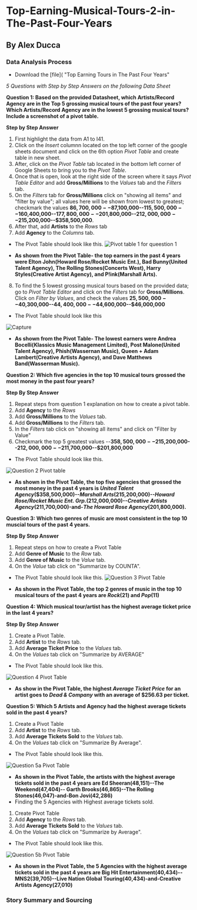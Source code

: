 # Top-Earning-Musical-Tours-2-in-The-Past-Four-Years 
## By Alex Ducca 
### Data Analysis Process
* Download the [file]( "Top Earning Tours in The Past Four Years"

_5 Questions with Step by Step Answers on the following Data Sheet_ 

**Question 1: Based on the provided Datasheet, which Artists/Record Agency are in the Top 5 grossing musical tours of the past four years? Which Artists/Record Agency are in the lowest 5 grossing musical tours? Include a screenshot of a pivot table.** 

**Step by Step Answer** 

1. First highlight the data from A1 to I41.
2. Click on the _Insert_ columnn located on the top left corner of the google sheets document and click on the 6th option _Pivot Table_ and create table in new sheet.
3. After, click on the _Pivot Table_ tab located in the bottom left corner of Google Sheets to bring you to the _Pivot Table_.
4. Once that is open, look at the right side of the screen where it says _Pivot Table Editor_ and add **Gross/Millions** to the _Values_ tab and the _Filters_ tab.
5. On the _Filters_ tab for **Gross/Millions** click on "showing all items" and "filter by value"; all values here will be shown from lowest to greatest; checkmark the values **$86,700,000--$87,100,000--$115,500,000--$160,400,000--$177,800,000--$201,800,000--$212,000,000--$215,200,000--$358,500,000**.
6.  After that, add **Artists** to the _Rows_ tab
7.  Add **Agency** to the _Columns_ tab. 

* The Pivot Table should look like this.
 ![Pivot table 1 for queestion 1](https://github.com/axducca438/Top-Earning-Musical-Tours-2-in-The-Past-Four-Years/assets/140102446/cd8dbf34-f4ab-449b-ae0f-a05185bca4bc)


 * **As shown from the Pivot Table- the top earners in the past 4 years were Elton John(Howard Rose/Rocket Music Ent.), Bad Bunny(United Talent Agency), The Rolling Stones(Concerts West), Harry Styles(Creative Artist Agency), and P!ink(Marshall Arts).**  

8. To find the 5 lowest grossing musical tours based on the provided data; go to _Pivot Table Editor_ and click on the _Filters_ tab for **Gross/Millions**. Click on _Filter by Values_, and check the values __$25,500,000--$40,300,000--$44,400,000--$44,600,000--$46,000,000__ 

* The Pivot Table should look like this

![Capture](https://github.com/axducca438/Top-Earning-Musical-Tours-2-in-The-Past-Four-Years/assets/140102446/ea55a3e3-101e-463b-8f18-ee93d9c70473)



* **As shown from the Pivot Table- The lowest earners were Andrea Bocelli(Klassics Music Management Limited), Post Malone(United Talent Agency), Phish(Wassernan Music), Queen + Adam Lambert(Creative Artists Agency), and Dave Matthews Band(Wasserman Music).**

**Question 2: Which five agencies in the top 10 musical tours grossed the most money in the past four years?** 

**Step By Step Answer** 

1. Repeat steps from question 1 explanation on how to create a pivot table.
2. Add **Agency** to the _Rows_
3. Add **Gross/Millions** to the _Values_ tab.
4. Add **Gross/Millions** to the _Filters_ tab.
5. In the _Filters_ tab click on "showing all items" and click on "Filter by Value"
6. Checkmark the top 5 greatest values --**$358,500,000--$215,200,000--$212,000,000--$211,700,000--$201,800,000** 
* The Pivot Table should look like this.

![Question 2 Pivot table](https://github.com/axducca438/Top-Earning-Musical-Tours-2-in-The-Past-Four-Years/assets/140102446/69b3092f-42b4-4a48-a2ec-b1efebdaf0c3) 

* **As shown in the Pivot Table, the top five agencies that grossed the most money in the past 4 years is _United Talent Agency_($358,500,000)--_Marshall Arts_(215,200,000)--_Howard Rose/Rocket Music Ent. Grp._(212,000,000)--_Creative Artists Agency_(211,700,000)-and-_The Howard Rose Agency_(201,800,000).**

**Question 3: Which two genres of music are most consistent in the top 10 muscial tours of the past 4 years.**

  **Step By Step Answer**

  1. Repeat steps on how to create a Pivot Table
  2. Add **Genre of Music** to the _Row_ tab.
  3. Add **Genre of Music** to the _Value_ tab.
  4. On the _Value_ tab click on "Summarize by COUNTA".

* The Pivot Table should look like this.
![Question 3 Pivot Table](https://github.com/axducca438/Top-Earning-Musical-Tours-2-in-The-Past-Four-Years/assets/140102446/736b7f0c-da42-44eb-9cf6-942db6f7fcea)

* **As shown in the Pivot Table, the top 2 genres of music in the top 10 musical tours of the past 4 years are _Rock_(21) and _Pop_(11)**

**Question 4: Which musical tour/artist has the highest average ticket price in the last 4 years?** 

**Step By Step Answer** 

1. Create a Pivot Table.
2. Add **Artist** to the *Rows* tab.
3. Add **Average Ticket Price** to the _Values_ tab.
4. On the _Values_ tab click on "Summarize by AVERAGE"

* The Pivot Table should look like this.

![Question 4 Pivot Table](https://github.com/axducca438/Top-Earning-Musical-Tours-2-in-The-Past-Four-Years/assets/140102446/e815f5d6-695b-4bc6-bda3-d97f87f70455) 

* **As show in the Pivot Table, the highest _Average Ticket Price_ for an artist goes to _Dead & Company_ with an average of $256.63 per ticket.**

**Question 5: Which 5 Artists and Agency had the highest average tickets sold in the past 4 years?** 

1. Create a Pivot Table
2. Add **Artist** to the _Rows_ tab.
3. Add **Average Tickets Sold** to the _Values_ tab.
4. On the _Values_ tab click on "Summarize By Average".

* The Pivot Table should look like this. 

![Question 5a Pivot Table](https://github.com/axducca438/Top-Earning-Musical-Tours-2-in-The-Past-Four-Years/assets/140102446/0c5a6c90-85ad-4bf6-9bc0-abb1dea79eae) 

* **As shown in the Pivot Table, the artists with the highest average tickets sold in the past 4 years are Ed Sheeran(48,151)--The Weekend(47,404)-- Garth Brooks(46,865)--The Rolling Stones(46,047)-and-Bon Jovi(42,286)** 
* Finding the 5 Agencies with Highest average tickets sold.

1. Create Pivot Table
2. Add **Agency** to the _Rows_ tab.
3. Add **Average Tickets Sold** to the _Values_ tab.
4. On the _Values_ tab click on "Summarize by Average".

* The Pivot Table should look like this.

![Question 5b Pivot Table](https://github.com/axducca438/Top-Earning-Musical-Tours-2-in-The-Past-Four-Years/assets/140102446/835d66df-8b2f-4b63-ad48-4b95bf219e92) 

* **As shown in the Pivot Table, the 5 Agencies with the highest average tickets sold in the past 4 years are Big Hit Entertainment(40,434)--MNS2(39,705)--Live Nation Global Touring(40,434)-and-Creative Artists Agency(27,010)**

### Story Summary and Sourcing 





